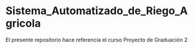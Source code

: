 # Sistema_Automatizado_de_Riego_Agricola
El presente repositorio hace referencia el curso Proyecto de Graduación 2
